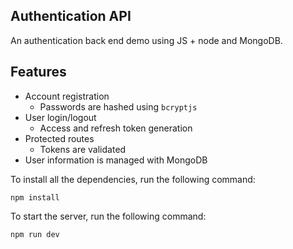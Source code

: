 ## Authentication API

An authentication back end demo using JS + node and MongoDB. 

## Features 

* Account registration
  * Passwords are hashed using `bcryptjs`
* User login/logout
  * Access and refresh token generation
* Protected routes
  * Tokens are validated 
* User information is managed with MongoDB

To install all the dependencies, run the following command:

```
npm install
```

To start the server, run the following command:

```
npm run dev
```
